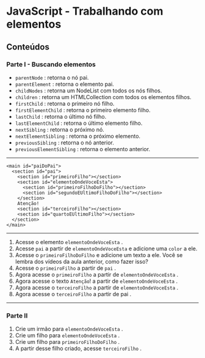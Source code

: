 # JavaScript - Trabalhando com elementos

## Conteúdos

### Parte I - Buscando elementos

* `parentNode` : retorna o nó pai.
* `parentElement` : retorna o elemento pai.
* `childNodes` : retorna um NodeList com todos os nós filhos.
* `children` : retorna um HTMLCollection com todos os elementos filhos.
* `firstChild` : retorna o primeiro nó filho.
* `firstElementChild` : retorna o primeiro elemento filho.
* `lastChild` : retorna o último nó filho.
* `lastElementChild` : retorna o último elemento filho.
* `nextSibling` : retorna o próximo nó.
* `nextElementSibling` : retorna o próximo elemento.
* `previousSibling` : retorna o nó anterior.
* `previousElementSibling` : retorna o elemento anterior.  
---

```
<main id="paiDoPai">
  <section id="pai">
    <section id="primeiroFilho"></section>
    <section id="elementoOndeVoceEsta">
      <section id="primeiroFilhoDoFilho"></section>
      <section id="segundoEUltimoFilhoDoFilho"></section>
    </section>
    Atenção!
    <section id="terceiroFilho"></section>
    <section id="quartoEUltimoFilho"></section>
  </section>
</main>
```
---
1. Acesse o elemento `elementoOndeVoceEsta` .
2. Acesse `pai` a partir de `elementoOndeVoceEsta` e adicione uma `color` a ele.
3. Acesse o `primeiroFilhoDoFilho` e adicione um texto a ele. Você se lembra dos vídeos da aula anterior, como fazer isso?
4. Acesse o `primeiroFilho` a partir de `pai` .
5. Agora acesse o `primeiroFilho` a partir de `elementoOndeVoceEsta` .
6. Agora acesse o texto `Atenção`! a partir de `elementoOndeVoceEsta` .
7. Agora acesse o `terceiroFilho` a partir de `elementoOndeVoceEsta` .
8. Agora acesse o `terceiroFilho` a partir de pai .
---
### Parte II

1. Crie um irmão para `elementoOndeVoceEsta` .
2. Crie um filho para `elementoOndeVoceEsta` .
3. Crie um filho para `primeiroFilhoDoFilho` .
4. A partir desse filho criado, acesse `terceiroFilho` .
